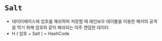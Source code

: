 # `Salt`

 - 데이터베이스에 암호를 해쉬하여 저장할 때 레인보우 테이블을 이용한 해커의 공격을 막기 위해 암호와 같이 해쉬되는 아주 랜덤한 데이터
 - H ( 암호 + Salt ) = HashCode